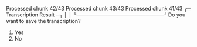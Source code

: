 Processed chunk 42/43
Processed chunk 43/43
Processed chunk 41/43
╭─ Transcription Result ─╮
│                        │
╰────────────────────────╯
Do you want to save the transcription?
1. Yes
2. No

